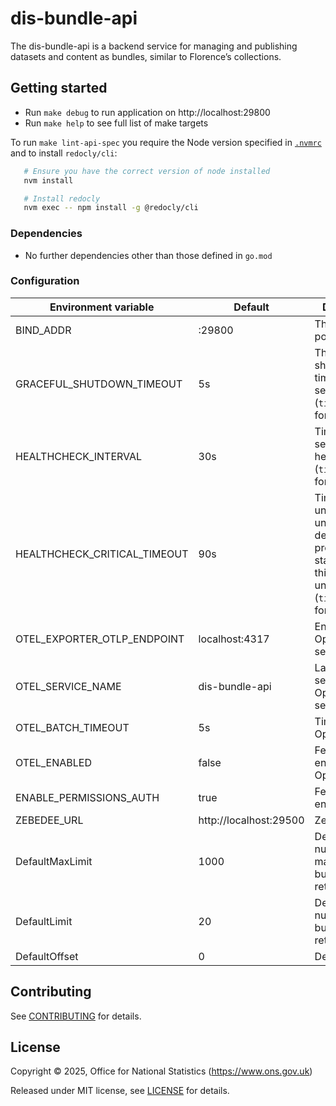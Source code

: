 # dis-bundle-api

The dis-bundle-api is a backend service for managing and publishing datasets and content as bundles, similar to Florence’s collections.

## Getting started

* Run `make debug` to run application on http://localhost:29800
* Run `make help` to see full list of make targets

To run `make lint-api-spec` you require the Node version specified in [`.nvmrc`](.nvmrc) and to install `redocly/cli`:

```sh
   # Ensure you have the correct version of node installed
   nvm install

   # Install redocly
   nvm exec -- npm install -g @redocly/cli
```

### Dependencies

* No further dependencies other than those defined in `go.mod`

### Configuration

| Environment variable         | Default                | Description                                                                                                        |
| ---------------------------- | ---------------------- | ------------------------------------------------------------------------------------------------------------------ |
| BIND_ADDR                    | :29800                 | The host and port to bind to                                                                                       |
| GRACEFUL_SHUTDOWN_TIMEOUT    | 5s                     | The graceful shutdown timeout in seconds (`time.Duration` format)                                                  |
| HEALTHCHECK_INTERVAL         | 30s                    | Time between self-healthchecks (`time.Duration` format)                                                            |
| HEALTHCHECK_CRITICAL_TIMEOUT | 90s                    | Time to wait until an unhealthy dependent propagates its state to make this app unhealthy (`time.Duration` format) |
| OTEL_EXPORTER_OTLP_ENDPOINT  | localhost:4317         | Endpoint for OpenTelemetry service                                                                                 |
| OTEL_SERVICE_NAME            | dis-bundle-api         | Label of service for OpenTelemetry service                                                                         |
| OTEL_BATCH_TIMEOUT           | 5s                     | Timeout for OpenTelemetry                                                                                          |
| OTEL_ENABLED                 | false                  | Feature flag to enable OpenTelemetry                                                                               |
| ENABLE_PERMISSIONS_AUTH      | true                   | Feature flag to enable auth                                                                                        |
| ZEBEDEE_URL                  | http://localhost:29500 | Zebedee URL                                                                                                        |
| DefaultMaxLimit              | 1000                   | Default number of maximum bundles returned                                                                         |
| DefaultLimit                 | 20                     | Default number of bundles returned                                                                                 |
| DefaultOffset                | 0                      | Default offset                                                                                                     |

## Contributing

See [CONTRIBUTING](CONTRIBUTING.md) for details.

## License

Copyright © 2025, Office for National Statistics (https://www.ons.gov.uk)

Released under MIT license, see [LICENSE](LICENSE.md) for details.
